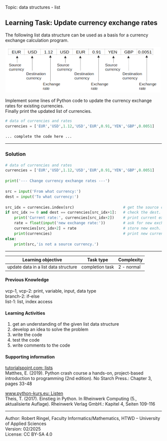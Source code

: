 Topic: data structures - list

## Learning Task: Update currency exchange rates

The following list data structure can be used as a basis for a currency exchange calculation program.  

![](CurrencyExchangeCalculator.png)

Implement some lines of Python code to update the currency exchange rates for existing currencies.  
Finally print the updated list of currencies.

``` python
# data of currencies and rates
currencies = ['EUR','USD',1.12,'USD','EUR',0.91,'YEN','GBP',0.0051]

... complete the code here ...

```

---------------------------------------

### Solution

``` python
# data of currencies and rates
currencies = ['EUR','USD',1.12,'USD','EUR',0.91,'YEN','GBP',0.0051]

print('--- Change currency exchange rates ---')

src = input('From what currency:')
dest = input('To what currency:')

src_idx = currencies.index(src)                      # get the source curr. index
if src_idx >= 0 and dest == currencies[src_idx+1]:   # check the dest. currency
	print('Current rate:', currencies[src_idx+2])    # print current exch. rate
	rate = float(input('new exchange rate:'))        # ask for new exch. rate
	currencies[src_idx+2] = rate                     # store new exch. rate
	print(currencies)                                # print new currency list
else:
	print(src,'is not a source currency.')
```
---------------------------------------

| **Learning objective**                         | **Task type**   | **Complexity** |
| ---------------------------------------------- | --------------- | -------------- |
| update data in a list data structure           | completion task | 2 - normal     |  

#### Previous Knowledge

vcp-1, vcp-2: print, variable, input, data type  
branch-2: if-else  
list-1: list, index access  

#### Learning Activities

1) get an understanding of the given list data structure
2) develop an idea to solve the problem 
3) write the code
4) test the code
5) write comments to the code

#### Supporting information

[tutorialspoint.com: lists](https://www.tutorialspoint.com/python/python_lists.htm)  
Matthes, E. (2019). Python crash course a hands-on, project-based introduction to programming (2nd edition). No Starch Press.: Chapter 3, pages 33-48  

[www.python-kurs.eu: Listen](https://www.python-kurs.eu/python3_listen.php)  
Theis, T. (2017). Einstieg in Python. In Rheinwerk Computing (5., aktualisierte Auflage). Rheinwerk Verlag GmbH.: Kapitel 4, Seiten 109-116

---------------------------------------

Author: Robert Ringel, Faculty Informatics/Mathematics, HTWD – University of Applied Sciences  
Version: 02/2025  
License: CC BY-SA 4.0
